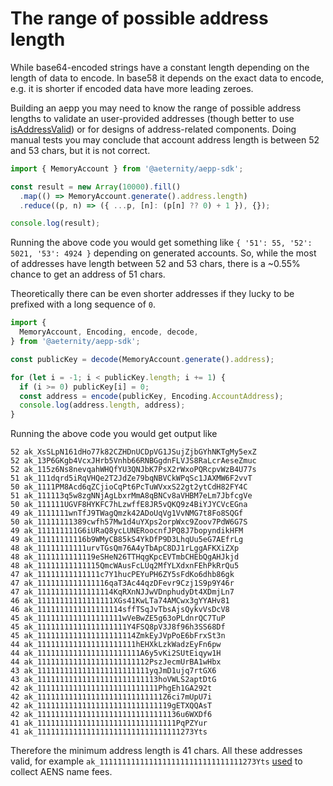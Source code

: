 # The range of possible address length

While base64-encoded strings have a constant length depending on the length of data to encode. In
base58 it depends on the exact data to encode, e.g. it is shorter if encoded data have more
leading zeroes.

Building an aepp you may need to know the range of possible address lengths to validate an
user-provided addresses (though better to use [isAddressValid]) or for designs of address-related
components. Doing manual tests you may conclude that account address length is between 52 and 53
chars, but it is not correct.

```js
import { MemoryAccount } from '@aeternity/aepp-sdk';

const result = new Array(10000).fill()
  .map(() => MemoryAccount.generate().address.length)
  .reduce((p, n) => ({ ...p, [n]: (p[n] ?? 0) + 1 }), {});

console.log(result);
```

Running the above code you would get something like `{ '51': 55, '52': 5021, '53': 4924 }`
depending on generated accounts. So, while the most of addresses have length between 52 and 53
chars, there is a ~0.55% chance to get an address of 51 chars.

Theoretically there can be even shorter addresses if they lucky to be prefixed with a long
sequence of `0`.

```js
import {
  MemoryAccount, Encoding, encode, decode,
} from '@aeternity/aepp-sdk';

const publicKey = decode(MemoryAccount.generate().address);

for (let i = -1; i < publicKey.length; i += 1) {
  if (i >= 0) publicKey[i] = 0;
  const address = encode(publicKey, Encoding.AccountAddress);
  console.log(address.length, address);
}
```

Running the above code you would get output like

```
52 ak_XsSLpN161dHo77k82CZHDnUCDpVG1JSujZjbGYhNKTgMy5exZ
52 ak_13P6GKgb4VcxJHrb5Vnhb66RNBGgdnFLVJS8RaLcrAeseZmuc
52 ak_115z6Ns8nevqahWHQfYU3QNJbK7PsX2rWxoPQRcpvWzB4U77s
51 ak_111dqrd5iRqVHQe2T2JdZe79bqNBVCkWPqSc1JAXMW6F2vvT
50 ak_1111PM8Acd6qZCjioCqPt6PcTuWVxxS22gt2ytCdH82FY4C
51 ak_111113q5w8zgNNjAgLbxrMmA8qBNCv8aVHBM7eLm7JbfcgVe
50 ak_111111UGVF8HYKFC7hLzwffE8JR5vQKQ9z4BiYJYCVcEGna
49 ak_1111111wnTfJ9TWagQmzk42ADoUqVg1VvNMG7t8Fo8SQGf
50 ak_11111111389cwfh57Mw1d4uYXps2orpWxc9Zoov7PdW6G7S
49 ak_111111111G6iURaQ8ycLUNERoocnfJPQ8J7bopyndikHFM
49 ak_11111111116b9WMyCB85kS4YkDfP9D3LhqUu5eG7AEfrLg
48 ak_11111111111urvTGsQm76A4yTbApC8DJ1rLggAFKXiZXp
48 ak_1111111111119eSHeN26TTHqgKpcEVTmbCHEbQgAHJkjd
48 ak_11111111111115QmcWAusFcLUq2MfYLXdxnFEhPkRrQu5
47 ak_11111111111111c7Y1hucPEYuPH6ZY5sFdKo6dhb86gk
47 ak_1111111111111116qaT3Ac44qzDFevr9Czj1S9p9Y46r
47 ak_11111111111111114KqRXnNJJwVDnphudyDt4XDmjLn7
46 ak_11111111111111111XGs41KwLTa74AMCwx3gYYAHv81
46 ak_1111111111111111114sffTSqJvTbsAjsQykvVsDcV8
45 ak_1111111111111111111wVeBwZE5g63oPLdnrQC7TuP
45 ak_11111111111111111111Y4FSQ8pV3J8f96h3SS68Df
45 ak_1111111111111111111114ZmkEyJVpPoE6bFrxSt3n
44 ak_1111111111111111111111hEHXkLzkWadzEyFn6pw
44 ak_11111111111111111111111A6y5vKi2SUtEiqyw1H
44 ak_1111111111111111111111112PszJecmUrBA1wHbx
43 ak_1111111111111111111111111yqJmD1ujq7rtGX6
43 ak_111111111111111111111111113hoVWLS2aptDtG
42 ak_111111111111111111111111111PhgEh1GA292t
42 ak_1111111111111111111111111111Z6ci7mUpU7i
42 ak_111111111111111111111111111119gETXQQAsT
42 ak_11111111111111111111111111111136u6WXDf6
41 ak_1111111111111111111111111111111PqPZYur
41 ak_11111111111111111111111111111111273Yts
```

Therefore the minimum address length is 41 chars. All these addresses valid, for example
`ak_11111111111111111111111111111111273Yts` [used] to collect AENS name fees.

[isAddressValid]: https://docs.aeternity.com/aepp-sdk-js/v13.2.1/api/functions/isAddressValid.html
[used]: https://mainnet.aeternity.io/v3/accounts/ak_11111111111111111111111111111111273Yts
